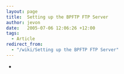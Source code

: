 ```yaml
---
layout: page
title:  Setting up the BPFTP FTP Server
author: jevon
date:   2005-07-06 12:06:26 +12:00
tags:
  - Article
redirect_from:
  - "/wiki/Setting up the BPFTP FTP Server"
---
```


-

